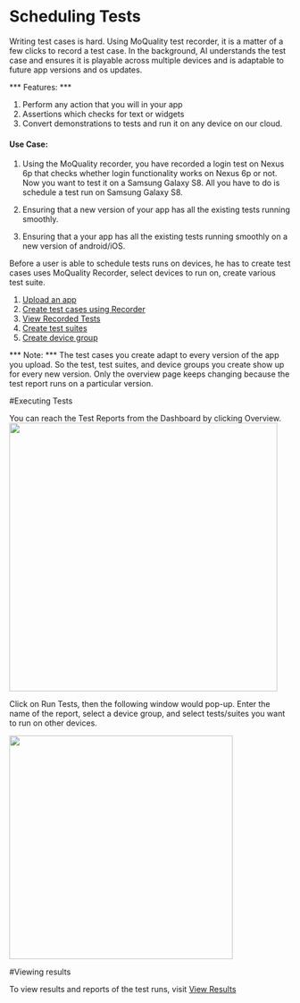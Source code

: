 

# Scheduling Tests

Writing test cases is hard. Using MoQuality test recorder, it is a matter of a few clicks to record a test case. In the background, AI understands the test case and ensures it is playable across multiple devices and is adaptable to future app versions and os updates.


*** Features: ***

1. Perform any action that you will in your app
2. Assertions which checks for text or widgets
3. Convert demonstrations to tests and run it on any device on our cloud. 

#### Use Case:
1. Using the MoQuality recorder, you have recorded a login test on Nexus 6p that checks whether login functionality works on Nexus 6p or not. Now you want to test
it on a Samsung Galaxy S8. All you have to do is schedule a test run on Samsung Galaxy S8.

2. Ensuring that a new version of your app has all the  existing tests  running smoothly.

3. Ensuring that a your app has all the  existing tests  running smoothly
on a new version of android/iOS.



Before a user is able to schedule tests runs on devices, he has to create test cases uses  MoQuality Recorder, select devices to run on, create various test suite. 

1. [Upload an app](getting-started/upload-app)
2. [Create test cases using Recorder](getting-started/recorder-link)
3. [View Recorded Tests](getting-started/view-tests)
4. [Create test suites](getting-started/test-suite)
5. [Create device group](getting-started/devices)

*** Note: ***
The test cases you create adapt to every version of the app you upload. So the test, test suites, and device groups you create show up for every new version. Only the overview page keeps changing because the test report runs on a particular version.







#Executing Tests 

You can reach the Test Reports  from the Dashboard by clicking Overview. 
<img src="../dashboard-img/3.png" height="480px" />

Click on Run Tests, then the following window would pop-up. Enter the name of the report, 
select a device group, and select tests/suites you want to run on other devices.

<img src="../dashboard-img/7.png" height="400px" />



#Viewing results

To view results and reports of the test runs, visit  [View Results](getting-started/view-results)